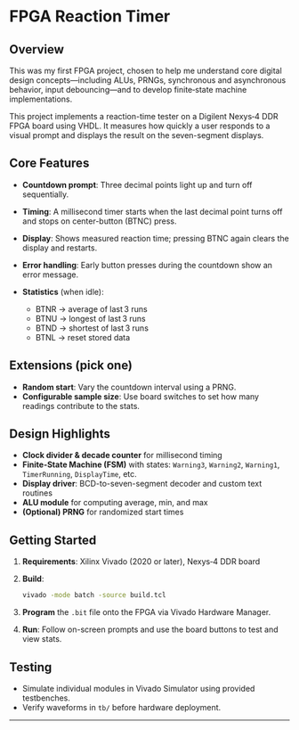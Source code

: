 # FPGA Reaction Timer

## Overview

This was my first FPGA project, chosen to help me understand core digital design concepts—including ALUs, PRNGs, synchronous and asynchronous behavior, input debouncing—and to develop finite‑state machine implementations.

This project implements a reaction-time tester on a Digilent Nexys‑4 DDR FPGA board using VHDL. It measures how quickly a user responds to a visual prompt and displays the result on the seven-segment displays.

## Core Features

* **Countdown prompt**: Three decimal points light up and turn off sequentially.
* **Timing**: A millisecond timer starts when the last decimal point turns off and stops on center-button (BTNC) press.
* **Display**: Shows measured reaction time; pressing BTNC again clears the display and restarts.
* **Error handling**: Early button presses during the countdown show an error message.
* **Statistics** (when idle):

  * BTNR → average of last 3 runs
  * BTNU → longest of last 3 runs
  * BTND → shortest of last 3 runs
  * BTNL → reset stored data

## Extensions (pick one)

* **Random start**: Vary the countdown interval using a PRNG.
* **Configurable sample size**: Use board switches to set how many readings contribute to the stats.

## Design Highlights

* **Clock divider & decade counter** for millisecond timing
* **Finite-State Machine (FSM)** with states: `Warning3`, `Warning2`, `Warning1`, `TimerRunning`, `DisplayTime`, etc.
* **Display driver**: BCD-to-seven-segment decoder and custom text routines
* **ALU module** for computing average, min, and max
* **(Optional) PRNG** for randomized start times

## Getting Started

1. **Requirements**: Xilinx Vivado (2020 or later), Nexys‑4 DDR board
2. **Build**:

   ```bash
   vivado -mode batch -source build.tcl
   ```
3. **Program** the `.bit` file onto the FPGA via Vivado Hardware Manager.
4. **Run**: Follow on-screen prompts and use the board buttons to test and view stats.

## Testing

* Simulate individual modules in Vivado Simulator using provided testbenches.
* Verify waveforms in `tb/` before hardware deployment.

---
